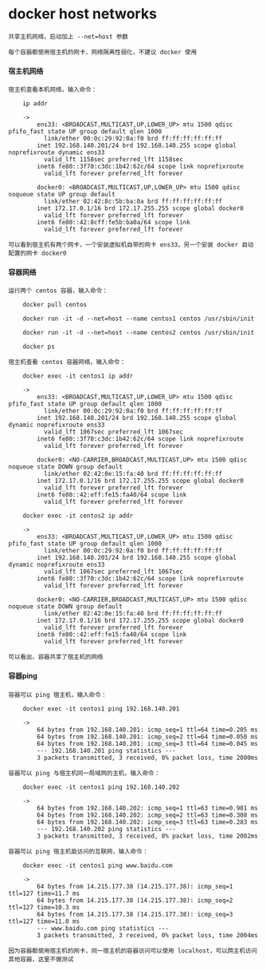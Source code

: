 
# docker host networks

	共享主机网络，启动加上 --net=host 参数
	
	每个容器都使用宿主机的网卡，网络隔离性弱化，不建议 docker 使用

#### 宿主机网络

	宿主机查看本机网络，输入命令：
		
		ip addr
	
		-> 
			ens33: <BROADCAST,MULTICAST,UP,LOWER_UP> mtu 1500 qdisc pfifo_fast state UP group default qlen 1000
			  link/ether 00:0c:29:92:0a:f0 brd ff:ff:ff:ff:ff:ff
			inet 192.168.140.201/24 brd 192.168.140.255 scope global noprefixroute dynamic ens33
			  valid_lft 1158sec preferred_lft 1158sec
			inet6 fe80::3f70:c3dc:1b42:62c/64 scope link noprefixroute 
			  valid_lft forever preferred_lft forever
			
			docker0: <BROADCAST,MULTICAST,UP,LOWER_UP> mtu 1500 qdisc noqueue state UP group default 
			  link/ether 02:42:8c:5b:ba:0a brd ff:ff:ff:ff:ff:ff
			inet 172.17.0.1/16 brd 172.17.255.255 scope global docker0
			  valid_lft forever preferred_lft forever
			inet6 fe80::42:8cff:fe5b:ba0a/64 scope link 
			  valid_lft forever preferred_lft forever
	
	可以看到宿主机有两个网卡，一个安装虚拟机自带的网卡 ens33，另一个安装 docker 自动配置的网卡 docker0

#### 容器网络
	
	运行两个 centos 容器，输入命令：
		
		docker pull centos
		
		docker run -it -d --net=host --name centos1 centos /usr/sbin/init
		
		docker run -it -d --net=host --name centos2 centos /usr/sbin/init
		
		docker ps
	
	宿主机查看 centos 容器网络，输入命令：
		
		docker exec -it centos1 ip addr
		
		->
			ens33: <BROADCAST,MULTICAST,UP,LOWER_UP> mtu 1500 qdisc pfifo_fast state UP group default qlen 1000
			  link/ether 00:0c:29:92:0a:f0 brd ff:ff:ff:ff:ff:ff
			inet 192.168.140.201/24 brd 192.168.140.255 scope global dynamic noprefixroute ens33
			  valid_lft 1067sec preferred_lft 1067sec
			inet6 fe80::3f70:c3dc:1b42:62c/64 scope link noprefixroute 
			  valid_lft forever preferred_lft forever
       	
			docker0: <NO-CARRIER,BROADCAST,MULTICAST,UP> mtu 1500 qdisc noqueue state DOWN group default 
			  link/ether 02:42:0e:15:fa:40 brd ff:ff:ff:ff:ff:ff
			inet 172.17.0.1/16 brd 172.17.255.255 scope global docker0
			  valid_lft forever preferred_lft forever
			inet6 fe80::42:eff:fe15:fa40/64 scope link 
			  valid_lft forever preferred_lft forever
	
		docker exec -it centos2 ip addr
		
		->
			ens33: <BROADCAST,MULTICAST,UP,LOWER_UP> mtu 1500 qdisc pfifo_fast state UP group default qlen 1000
			  link/ether 00:0c:29:92:0a:f0 brd ff:ff:ff:ff:ff:ff
			inet 192.168.140.201/24 brd 192.168.140.255 scope global dynamic noprefixroute ens33
			  valid_lft 1067sec preferred_lft 1067sec
			inet6 fe80::3f70:c3dc:1b42:62c/64 scope link noprefixroute 
			  valid_lft forever preferred_lft forever
       	
			docker0: <NO-CARRIER,BROADCAST,MULTICAST,UP> mtu 1500 qdisc noqueue state DOWN group default 
			  link/ether 02:42:0e:15:fa:40 brd ff:ff:ff:ff:ff:ff
			inet 172.17.0.1/16 brd 172.17.255.255 scope global docker0
			  valid_lft forever preferred_lft forever
			inet6 fe80::42:eff:fe15:fa40/64 scope link 
			  valid_lft forever preferred_lft forever
	
	可以看出，容器共享了宿主机的网络

#### 容器ping

	容器可以 ping 宿主机，输入命令：
		
		docker exec -it centos1 ping 192.168.140.201
		
		->
			64 bytes from 192.168.140.201: icmp_seq=1 ttl=64 time=0.205 ms
			64 bytes from 192.168.140.201: icmp_seq=2 ttl=64 time=0.050 ms
			64 bytes from 192.168.140.201: icmp_seq=3 ttl=64 time=0.045 ms
			--- 192.168.140.201 ping statistics ---
			3 packets transmitted, 3 received, 0% packet loss, time 2000ms
	
	容器可以 ping 与宿主机同一局域网的主机，输入命令：
		
		docker exec -it centos1 ping 192.168.140.202
		
		->
			64 bytes from 192.168.140.202: icmp_seq=1 ttl=63 time=0.981 ms
			64 bytes from 192.168.140.202: icmp_seq=2 ttl=63 time=0.308 ms
			64 bytes from 192.168.140.202: icmp_seq=3 ttl=63 time=0.283 ms
			--- 192.168.140.202 ping statistics ---
			3 packets transmitted, 3 received, 0% packet loss, time 2002ms
		
	容器可以 ping 宿主机能访问的互联网，输入命令：
		
		docker exec -it centos1 ping www.baidu.com
		
		-> 
			64 bytes from 14.215.177.38 (14.215.177.38): icmp_seq=1 ttl=127 time=11.7 ms
			64 bytes from 14.215.177.38 (14.215.177.38): icmp_seq=2 ttl=127 time=10.3 ms
			64 bytes from 14.215.177.38 (14.215.177.38): icmp_seq=3 ttl=127 time=11.0 ms
			--- www.baidu.com ping statistics ---
			3 packets transmitted, 3 received, 0% packet loss, time 2004ms
	
	因为容器都使用宿主机的网卡，同一宿主机的容器访问可以使用 localhost，可以跨主机访问其他容器，这里不做测试


